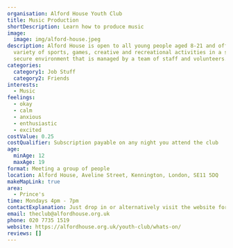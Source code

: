 ```yaml
---
organisation: Alford House Youth Club
title: Music Production
shortDescription: Learn how to produce music
image:
  image: img/alford-house.jpeg
description: Alford House is open to all young people aged 8-21 and offers a
  variety of sports, games, creative and recreational activities in a safe and
  secure environment that is managed by a team of staff and volunteers.
categories:
  category1: Job Stuff
  category2: Friends
interests:
  - Music
feelings:
  - okay
  - calm
  - anxious
  - enthusiastic
  - excited
costValue: 0.25
costQualifier: Subscription payable on any night you attend the club
age:
  minAge: 12
  maxAge: 19
format: Meeting a group of people
location: Alford House, Aveline Street, Kennington, London, SE11 5DQ
makeMapLink: true
area:
  - Prince's
time: Mondays 4pm - 7pm
contactExplanation: Just drop in or alternatively visit the website for more info.
email: theclub@alfordhouse.org.uk
phone: 020 7735 1519
website: https://alfordhouse.org.uk/youth-club/whats-on/
reviews: []
---
```

